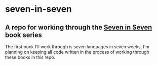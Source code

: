 # seven-in-seven

## A repo for working through the [Seven in Seven](https://pragprog.com/categories/seven-in-seven/) book series

The first book I'll work through is seven languages in seven weeks. I'm planning on keeping all code written in the process of working through these books in this repo.
